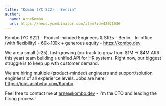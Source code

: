 ```yaml
---
title: "Kombo (YC S22) : Berlin"
author:
  name: ArneKombo
  url: https://news.ycombinator.com/item?id=42021036
---
```

Kombo (YC S22) - Product-minded Engineers &amp; SREs - Berlin - In-office (with flexibility) - 60k-100k + generous equity - <a href="https:&#x2F;&#x2F;kombo.dev">https:&#x2F;&#x2F;kombo.dev</a>

We are a small (~25), fast-growing (on-track to grow from $1M -&gt; $4M ARR this year) team building a unified API for HR systems. Right now, our biggest struggle is to keep up with customer demand.

We are hiring multiple (product-minded) engineers and support&#x2F;solution engineers of all experience levels. Jobs are here: <a href="https:&#x2F;&#x2F;jobs.ashbyhq.com&#x2F;Kombo">https:&#x2F;&#x2F;jobs.ashbyhq.com&#x2F;Kombo</a>

Feel free to contact me at arne@kombo.dev - I&#x27;m the CTO and leading the hiring process!
<JobApplication />
